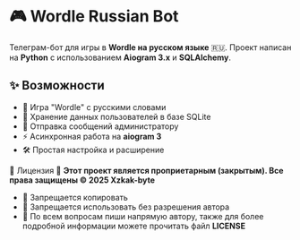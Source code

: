 # 🎮 Wordle Russian Bot
Телеграм-бот для игры в **Wordle на русском языке** 🇷🇺. Проект написан на **Python** с использованием **Aiogram 3.x** и **SQLAlchemy**.
## ✨ Возможности
- 📝 Игра "Wordle" с русскими словами
- 👤 Хранение данных пользователей в базе SQLite
- 📩 Отправка сообщений администратору
- ⚡ Асинхронная работа на **aiogram 3**
- 🛠 Простая настройка и расширение

 🛑 Лицензия 🛑
**Этот проект является проприетарным (закрытым). Все права защищены © 2025 Xzkak-byte**
- 🚫 Запрещается копировать  
- 🚫 Запрещается использовать без разрешения автора 
- 🚫 По всем вопросам пиши напрямую автору, также для более подробной информации можете прочитать файл **LICENSE**